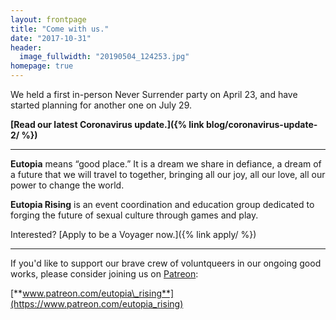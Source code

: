 ```yaml
---
layout: frontpage
title: "Come with us."
date: "2017-10-31"
header:
  image_fullwidth: "20190504_124253.jpg"
homepage: true
---
```


We held a first in-person Never Surrender party on April 23, and have started planning for another one on July 29.

**[Read our latest Coronavirus update.]({% link blog/coronavirus-update-2/ %})**

* * *

**Eutopia** means “good place.” It is a dream we share in defiance, a dream of a future that we will travel to together, bringing all our joy, all our love, all our power to change the world.

**Eutopia Rising** is an event coordination and education group dedicated to forging the future of sexual culture through games and play.

Interested? [Apply to be a Voyager now.]({% link apply/ %})

* * *

If you'd like to support our brave crew of voluntqueers in our ongoing good works, please consider joining us on [Patreon](https://www.patreon.com/eutopia_rising):

[**www.patreon.com/eutopia\_rising**](https://www.patreon.com/eutopia_rising)
